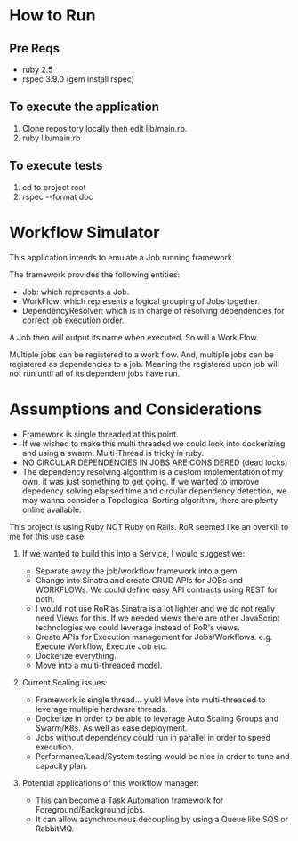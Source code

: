 # How to Run

## Pre Reqs
- ruby 2.5
- rspec 3.9.0 (gem install rspec)

## To execute the application
1. Clone repository locally then edit lib/main.rb. 
2. ruby lib/main.rb

## To execute tests
1. cd to project root
2. rspec --format doc


# Workflow Simulator

This application intends to emulate a Job running framework.

The framework provides the following entities:

- Job: which represents a Job.
- WorkFlow: which represents a logical grouping of Jobs together.
- DependencyResolver: which is in charge of resolving dependencies for correct job execution order.

A Job then will output its name when executed. So will a Work Flow. 

Multiple jobs can be registered to a work flow. And, multiple jobs can be registered as dependencies to a job. Meaning the 
registered upon job will not run until all of its dependent jobs have run.

# Assumptions and Considerations

- Framework is single threaded at this point. 
- If we wished to make this multi threaded we could look into dockerizing and using a swarm. Multi-Thread is tricky in ruby.
- NO CIRCULAR DEPENDENCIES IN JOBS ARE CONSIDERED (dead locks)
- The dependency resolving algorithm is a custom implementation of my own, it was just something to get going. If we 
wanted to improve depedency solving elapsed time and circular dependency detection, we may wanna consider a Topological Sorting 
algorithm, there are plenty online available.

This project is using Ruby NOT Ruby on Rails. RoR seemed like an overkill to me for this use case. 

1. If we wanted to build this into a Service, I would suggest we:
   - Separate away the job/workflow framework into a gem.
   - Change into Sinatra and create CRUD APIs for JOBs and WORKFLOWs. We could define
     easy API contracts using REST for both.
   - I would not use RoR as Sinatra is a lot lighter and we do not really need Views for this. If we needed views there are 
     other JavaScript technologies we could leverage instead of RoR's views.
   - Create APIs for Execution management for Jobs/Workflows. e.g. Execute Workflow, Execute Job etc.
   - Dockerize everything.
   - Move into a multi-threaded model.

2. Current Scaling issues:
   - Framework is single thread... yiuk! Move into multi-threaded to leverage multiple hardware threads.
   - Dockerize in order to be able to leverage Auto Scaling Groups and Swarm/K8s. As well as ease deployment.
   - Jobs without dependency could run in parallel in order to speed execution.
   - Performance/Load/System testing would be nice in order to tune and capacity plan.

3. Potential applications of this workflow manager:
   - This can become a Task Automation framework for Foreground/Background jobs.
   - It can allow asynchrounous decoupling by using a Queue like SQS or RabbitMQ.
 


